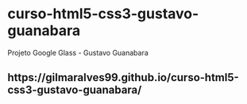 # curso-html5-css3-gustavo-guanabara
Projeto Google Glass - Gustavo Guanabara

<h2>https://gilmaralves99.github.io/curso-html5-css3-gustavo-guanabara/</h2>
